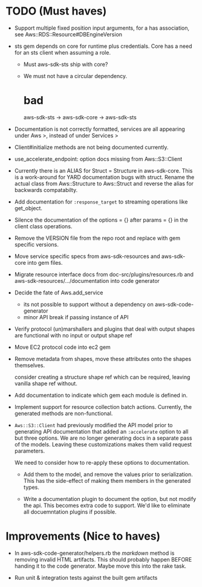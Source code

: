 # TODO (Must haves)

* Support multiple fixed position input arguments, for a has
  association, see Aws::RDS::Resource#DBEngineVersion

* sts gem depends on core for runtime plus credentials. Core has a
  need for an sts client when assuming a role.

  * Must aws-sdk-sts ship with core?
  * We must not have a circular dependency.

    # bad
    aws-sdk-sts -> aws-sdk-core -> aws-sdk-sts

* Documentation is not correctly formatted, services are all
  appearing under Aws >, instead of under Services >

* Client#initialize methods are not being documented currently.

* use_accelerate_endpoint: option docs missing from Aws::S3::Client

* Currently there is an ALIAS for Struct = Structure in aws-sdk-core.
  This is a work-around for YARD documentation bugs with struct.
  Rename the actual class from Aws::Structure to Aws::Struct
  and reverse the alias for backwards compatabilty.

* Add documentation for `:response_target` to streaming operations
  like get_object.

* Silence the documentation of the options = {} after params = {}
  in the client class operations.

* Remove the VERSION file from the repo root and replace with gem
  specific versions.

* Move service specific specs from aws-sdk-resources and aws-sdk-core
  into gem files.

* Migrate resource interface docs from doc-src/plugins/resources.rb
  and aws-sdk-resources/.../documentation into code generator

* Decide the fate of Aws.add_service
  - its not possible to support without a dependency on aws-sdk-code-generator
  - minor API break if passing instance of API

* Verify protocol (un)marshallers and plugins that deal with output shapes
  are functional with no input or output shape ref

* Move EC2 protocol code into ec2 gem

* Remove metadata from shapes, move these attributes onto the
  shapes themselves.

  consider creating a structure shape ref which can be required,
  leaving vanilla shape ref without.

* Add documentation to indicate which gem each module is defined in.

* Implement support for resource collection batch actions. Currently, the
  generated methods are non-functional.

* `Aws::S3::Client` had previously modified the API model prior to generating
   API documentation that added an `:accelerate` option to all but three options.
   We are no longer generating docs in a separate pass of the models. Leaving
   these customizations makes them valid request parameters.

   We need to consider how to re-apply these options to documentation.

   * Add them to the model, and remove the values prior to serialization.
     This has the side-effect of making them members in the generated types.

   * Write a documentation plugin to document the option, but not modify
     the api. This becomes extra code to support. We'd like to eliminate
     all docuemntation plugins if possible.

# Improvements (Nice to haves)

* In aws-sdk-code-generator/helpers.rb the *markdown* method is removing
  invalid HTML artifacts. This should probably happen BEFORE handing it
  to the code generator. Maybe move this into the rake task.

* Run unit & integration tests against the built gem artifacts
